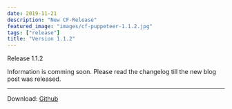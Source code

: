 ```yaml
---
date: 2019-11-21
description: "New CF-Release"
featured_image: "images/cf-puppeteer-1.1.2.jpg"
tags: ["release"]
title: "Version 1.1.2"
---
```


Release 1.1.2

Information is comming soon.
Please read the changelog till the new blog post was released.

---

Download:
[Github](https://github.com/HappyTobi/cf-puppeteer/releases/tag/1.1.2)



